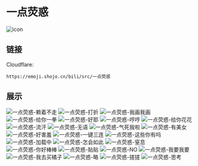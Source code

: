 # 一点荧惑
![icon](https://emoji.shojo.cn/bili/src/一点荧惑/icon.png)
## 链接
Cloudflare:
```
https://emoji.shojo.cn/bili/src/一点荧惑
```
## 展示
![一点荧惑-赖着不走](https://emoji.shojo.cn/bili/src/一点荧惑/一点荧惑-赖着不走.png)
![一点荧惑-打折](https://emoji.shojo.cn/bili/src/一点荧惑/一点荧惑-打折.png)
![一点荧惑-我画我画](https://emoji.shojo.cn/bili/src/一点荧惑/一点荧惑-我画我画.png)
![一点荧惑-给你一拳](https://emoji.shojo.cn/bili/src/一点荧惑/一点荧惑-给你一拳.png)
![一点荧惑-好耶](https://emoji.shojo.cn/bili/src/一点荧惑/一点荧惑-好耶.png)
![一点荧惑-哼哼](https://emoji.shojo.cn/bili/src/一点荧惑/一点荧惑-哼哼.png)
![一点荧惑-给你花花](https://emoji.shojo.cn/bili/src/一点荧惑/一点荧惑-给你花花.png)
![一点荧惑-流汗](https://emoji.shojo.cn/bili/src/一点荧惑/一点荧惑-流汗.png)
![一点荧惑-无语](https://emoji.shojo.cn/bili/src/一点荧惑/一点荧惑-无语.png)
![一点荧惑-气死我啦](https://emoji.shojo.cn/bili/src/一点荧惑/一点荧惑-气死我啦.png)
![一点荧惑-有美女](https://emoji.shojo.cn/bili/src/一点荧惑/一点荧惑-有美女.png)
![一点荧惑-好害羞](https://emoji.shojo.cn/bili/src/一点荧惑/一点荧惑-好害羞.png)
![一点荧惑-一键三连](https://emoji.shojo.cn/bili/src/一点荧惑/一点荧惑-一键三连.png)
![一点荧惑-这些你有吗](https://emoji.shojo.cn/bili/src/一点荧惑/一点荧惑-这些你有吗.png)
![一点荧惑-加载中](https://emoji.shojo.cn/bili/src/一点荧惑/一点荧惑-加载中.png)
![一点荧惑-怎会如此](https://emoji.shojo.cn/bili/src/一点荧惑/一点荧惑-怎会如此.png)
![一点荧惑-窒息](https://emoji.shojo.cn/bili/src/一点荧惑/一点荧惑-窒息.png)
![一点荧惑-你好棒棒](https://emoji.shojo.cn/bili/src/一点荧惑/一点荧惑-你好棒棒.png)
![一点荧惑-贴贴](https://emoji.shojo.cn/bili/src/一点荧惑/一点荧惑-贴贴.png)
![一点荧惑-NO](https://emoji.shojo.cn/bili/src/一点荧惑/一点荧惑-NO.png)
![一点荧惑-我要我要](https://emoji.shojo.cn/bili/src/一点荧惑/一点荧惑-我要我要.png)
![一点荧惑-我去买橘子](https://emoji.shojo.cn/bili/src/一点荧惑/一点荧惑-我去买橘子.png)
![一点荧惑-略](https://emoji.shojo.cn/bili/src/一点荧惑/一点荧惑-略.png)
![一点荧惑-搓搓](https://emoji.shojo.cn/bili/src/一点荧惑/一点荧惑-搓搓.png)
![一点荧惑-思考](https://emoji.shojo.cn/bili/src/一点荧惑/一点荧惑-思考.png)
